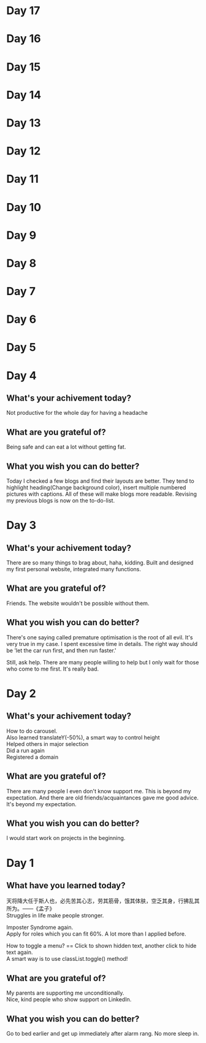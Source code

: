 # Day 17
# Day 16
# Day 15
# Day 14
# Day 13
# Day 12
# Day 11
# Day 10
# Day 9
# Day 8
# Day 7
# Day 6
# Day 5

# Day 4
## What's your achivement today?
Not productive for the whole day for having a headache

## What are you grateful of?
Being safe and can eat a lot without getting fat.

## What you wish you can do better?
Today I checked a few blogs and find their layouts are better. They tend to highlight heading(Change background color), insert multiple numbered pictures with captions.
All of these will make blogs more readable. Revising my previous blogs is now on the to-do-list.

# Day 3
## What's your achivement today?
There are so many things to brag about, haha, kidding.
Built and designed my first personal website, integrated many functions. 

## What are you grateful of?
Friends.
The website wouldn't be possible without them.

## What you wish you can do better?
There's one saying called premature optimisation is the root of all evil. It's very true in my case. I spent excessive time in details. 
The right way should be 'let the car run first, and then run faster.'

Still, ask help. There are many people willing to help but I only wait for those who come to me first. It's really bad.

# Day 2
## What's your achivement today?
How to do carousel.  
Also learned translateY(-50%), a smart way to control height  
Helped others in major selection  
Did a run again  
Registered a domain  

## What are you grateful of?
There are many people I even don't know support me. This is beyond my expectation. And there are old friends/acquaintances gave me good advice.   
It's beyond my expectation.  

## What you wish you can do better?
I would start work on projects in the beginning.

# Day 1
## What have you learned today?
天将降大任于斯人也，必先苦其心志，劳其筋骨，饿其体肤，空乏其身，行拂乱其所为。——《孟子》  
Struggles in life make people stronger.

Imposter Syndrome again.  
Apply for roles which you can fit 60%. A lot more than I applied before.

How to toggle a menu? == Click to shown hidden text, another click to hide text again.   
A smart way is to use classList.toggle() method!

## What are you grateful of?
My parents are supporting me unconditionally.  
Nice, kind people who show support on LinkedIn.  

## What you wish you can do better?
Go to bed earlier and get up immediately after alarm rang. No more sleep in.
